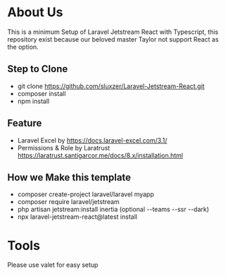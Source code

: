 # About Us

This is a minimum Setup of Laravel Jetstream React with Typescript, this repository exist because our beloved master Taylor not support React as the option.

## Step to Clone

- git clone https://github.com/sluxzer/Laravel-Jetstream-React.git
- composer install
- npm install

## Feature

- Laravel Excel by https://docs.laravel-excel.com/3.1/
- Permissions & Role by Laratrust https://laratrust.santigarcor.me/docs/8.x/installation.html

## How we Make this template

- composer create-project laravel/laravel myapp
- composer require laravel/jetstream
- php artisan jetstream:install inertia (optional --teams --ssr --dark)
- npx laravel-jetstream-react@latest install

# Tools
Please use valet for easy setup

